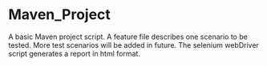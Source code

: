 # Maven_Project
A basic Maven project script. A feature file describes one scenario to be tested. More test scenarios will be added in future. The selenium webDriver script generates a report in html format.
